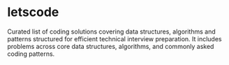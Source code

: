 # letscode
Curated list of coding solutions covering data structures, algorithms and patterns structured for efficient technical interview preparation. It includes problems across core data structures, algorithms, and commonly asked coding patterns.
